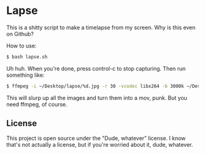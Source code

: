 # Lapse

This is a shitty script to make a timelapse from my screen. Why is this even on Github?

How to use:

```bash
$ bash lapse.sh
```

Uh huh. When you're done, press control-c to stop capturing. Then run something like:

```bash
$ ffmpeg -i ~/Desktop/lapse/%d.jpg -r 30 -vcodec libx264 -b 3000k ~/Desktop/lapse.mov
```

This will slurp up all the images and turn them into a mov, punk. But you need ffmpeg, of course.

## License

This project is open source under the "Dude, whatever" license. I know that's not actually a license, but if you're worried about it, dude, whatever.
